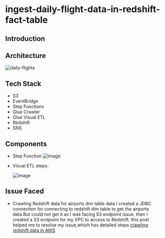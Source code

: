 # ingest-daily-flight-data-in-redshift-fact-table
## Introduction
## Architecture
![daily-flights](https://github.com/kalyani33/ingest-daily-flight-data-in-redshift-fact-table/assets/37569003/11a1cc13-5559-4f32-abd1-a4889603cf42)

## Tech Stack
* S3
* EventBridge
* Step Functions
* Glue Crawler
* Glue Visual ETL
* Redshift
* SNS
## Components
* Step Function
  ![image](https://github.com/kalyani33/ingest-daily-flight-data-in-redshift-fact-table/assets/37569003/767d1264-d21e-4967-9055-0b0fe67ae1b4)
* Visual ETL steps:
  
  ![image](https://github.com/kalyani33/ingest-daily-flight-data-in-redshift-fact-table/assets/37569003/05fb7c0c-a346-4e7e-ad6a-3f740486288e)
## Issue Faced
* Crawling Redshift data for airports dim table data
  I created a JDBC connection  for connecting to redshift dim table to get the airports data.But could not get it as I was facing S3 endpoint issue.
  then I created a S3 endpoint for my VPC to access to Redshift.
  this post helped me to resolve my issue,which has detailed steps [crawling redshift data in AWS](https://medium.com/@shrutighoradkar101/crawling-redshift-data-in-aws-ec30a2e83057)

